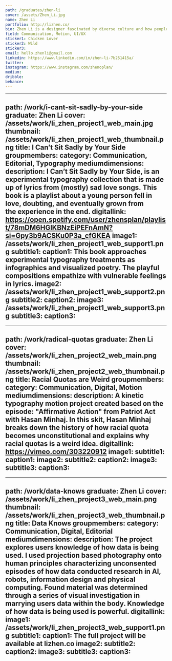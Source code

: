 ```yaml
---
path: /graduates/zhen-li
cover: /assets/Zhen_Li.jpg
name: Zhen Li
portfolio: http://lizhen.co/
bio: Zhen Li is a designer fascinated by diverse culture and how people interact with digital space. She aims to enhance memorable experiences through wiring emotions and feelings through digital interactions. Design is how she explores, investigates, and engages with the world. Oh, and she is a Scorpio.
field: Communication, Motion, UI/UX
sticker1: Chicken Lover
sticker2: Wild
sticker3:
email: hello.zhenli@gmail.com
linkedin: https://www.linkedin.com/in/zhen-li-7b251415a/
twitter:
instagram: https://www.instagram.com/zhenoplan/
medium:
dribble:
behance:
---
```


---
path: /work/i-cant-sit-sadly-by-your-side
graduate: Zhen Li
cover: /assets/work/li_zhen_project1_web_main.jpg
thumbnail: /assets/work/li_zhen_project1_web_thumbnail.png
title: I Can’t Sit Sadly by Your Side 
groupmembers:
category: Communication, Editorial, Typography
mediumdimensions:
description: I Can’t Sit Sadly by Your Side, is an experimental typography collection that is made up of lyrics from (mostly) sad love songs. This book is a playlist about a young person fell in love, doubting, and eventually grown from the experience in the end.
digitallink: https://open.spotify.com/user/zhensplan/playlist/78mDM6HGlKBNzEiPEFnAmN?si=Gpy3b9ACSKu0P3a_cfGKEA
image1: /assets/work/li_zhen_project1_web_support1.png
subtitle1:
caption1: This book approaches experimental typography treatments as infographics and visualized poetry. The playful compositions empathize with vulnerable feelings in lyrics.
image2: /assets/work/li_zhen_project1_web_support2.png
subtitle2:
caption2:
image3: /assets/work/li_zhen_project1_web_support3.png
subtitle3:
caption3:
---

---
path: /work/radical-quotas
graduate: Zhen Li
cover: /assets/work/li_zhen_project2_web_main.png
thumbnail: /assets/work/li_zhen_project2_web_thumbnail.png
title: Racial Quotas are Weird
groupmembers:
category: Communication, Digital, Motion
mediumdimensions:
description: A kinetic typography motion project created based on the episode: "Affirmative Action" from Patriot Act with Hasan Minhaj. In this skit, Hasan Minhaj breaks down the history of how racial quota becomes unconstitutional and explains why racial quotas is a weird idea. 
digitallink: https://vimeo.com/303220912
image1:
subtitle1:
caption1:
image2:
subtitle2:
caption2:
image3:
subtitle3:
caption3:
---


---
path: /work/data-knows
graduate: Zhen Li
cover: /assets/work/li_zhen_project3_web_main.png
thumbnail: /assets/work/li_zhen_project3_web_thumbnail.png
title: Data Knows
groupmembers:
category: Communication, Digital, Editorial
mediumdimensions:
description: The project explores users knowledge of how data is being used. I used projection based photography onto human principles characterizing unconsented episodes of how data conducted research in AI, robots, information design and physical computing. Found material was determined through a series of visual investigation in marrying users data within the body. Knowledge of  how data is being used is powerful. 
digitallink:
image1: /assets/work/li_zhen_project3_web_support1.png
subtitle1:
caption1: The full project will be available at lizhen.co
image2:
subtitle2:
caption2:
image3:
subtitle3:
caption3:
---
